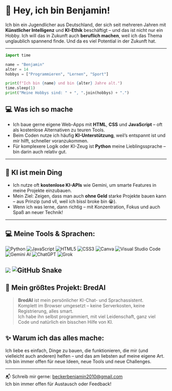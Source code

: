 # 👋 Hey, ich bin Benjamin!

Ich bin ein Jugendlicher aus Deutschland, der sich seit mehreren Jahren mit **Künstlicher Intelligenz** und **KI-Ethik** beschäftigt – und das ist nicht nur ein Hobby. Ich will das in Zukunft auch **beruflich machen**, weil ich das Thema unglaublich spannend finde. Und da es viel Potential in der Zukunft hat.

--- 

```python
import time

name = "Benjamin"
alter = 14
hobbys = ["Programmieren", "Lernen", "Sport"]

print(f"Ich bin {name} und bin {alter} Jahre alt.")
time.sleep(1)
print("Meine Hobbys sind: " + ", ".join(hobbys) + ".")
```

## 💻 Was ich so mache

-  Ich baue gerne eigene Web-Apps mit **HTML**, **CSS** und **JavaScript** – oft als kostenlose Alternativen zu teuren Tools.  
-  Beim Coden nutze ich häufig **KI-Unterstützung**, weil’s entspannt ist und mir hilft, schneller voranzukommen.  
-  Für komplexere Logik oder KI-Zeug ist **Python** meine Lieblingssprache – bin darin auch relativ gut.

---

## 🤖 KI ist mein Ding

-  Ich nutze oft **kostenlose KI-APIs** wie Gemini, um smarte Features in meine Projekte einzubauen.  
-  Mein Ziel: Zeigen, dass man auch **ohne Geld** starke Projekte bauen kann – aus Prinzip (und vll, weil ich bissl broke bin 😭).  
-  Wenn ich was lerne, dann richtig – mit Konzentration, Fokus und auch Spaß an neuer Technik!



--- 

## 💻 Meine Tools & Sprachen:
![Python](https://img.shields.io/badge/Python-3670A0?style=for-the-badge&logo=python&logoColor=ffdd54)
![JavaScript](https://img.shields.io/badge/JavaScript-F7DF1E?style=for-the-badge&logo=javascript&logoColor=black)
![HTML5](https://img.shields.io/badge/HTML5-E34F26?style=for-the-badge&logo=html5&logoColor=white)
![CSS3](https://img.shields.io/badge/CSS3-1572B6?style=for-the-badge&logo=css3&logoColor=white)
![Canva](https://img.shields.io/badge/Canva-00C4CC?style=for-the-badge&logo=Canva&logoColor=white)
![Visual Studio Code](https://img.shields.io/badge/Visual%20Studio%20Code-007ACC?style=for-the-badge&logo=visualstudiocode&logoColor=white)
![Gemini AI](https://img.shields.io/badge/Gemini-4285F4?style=for-the-badge&logo=google&logoColor=white)
![ChatGPT](https://img.shields.io/badge/ChatGPT-00A67E?style=for-the-badge&logo=openai&logoColor=white)
![Grok](https://img.shields.io/badge/Grok-000000?style=for-the-badge&logo=x&logoColor=white)



![](https://nirzak-streak-stats.vercel.app/?user=017pixel&theme=dark&hide_border=false)
![GitHub Snake](https://raw.githubusercontent.com/017pixel/017pixel/output/github-contribution-grid-snake-dark.svg)
---

## 🚀 Mein größtes Projekt: BredAI

> **BredAI** ist mein persönlicher KI-Chat- und Sprachassistent.  
> Komplett im Browser umgesetzt – keine Serverkosten, keine Registrierung, alles smart.  
> Ich habe ihn selbst programmiert, mit viel Leidenschaft, ganz viel Code und natürlich ein bisschen Hilfe von KI. 

## ✨ Warum ich das alles mache:

Ich liebe es einfach, Dinge zu bauen, die funktionieren, die mir (und vielleicht auch anderen) helfen – und das am liebsten auf meine eigene Art. Ich bin immer offen für neue Ideen, neue Tools und neue Challenges.

---

📬 Schreib mir gerne: [beckerbenjamin2010@gmail.com](mailto:beckerbenjamin2010@gmail.com)  
Ich bin immer offen für Austausch oder Feedback!
